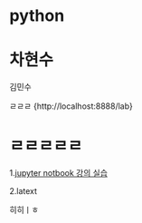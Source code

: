 # python
# 차현수
김민수


ㄹㄹㄹ
{http://localhost:8888/lab}
# ㄹㄹㄹㄹㄹ
 1.[jupyter notbook 강의 실습](http://localhost:8888/lab)
 
 2.latext
 
히히ㅣㅎ
